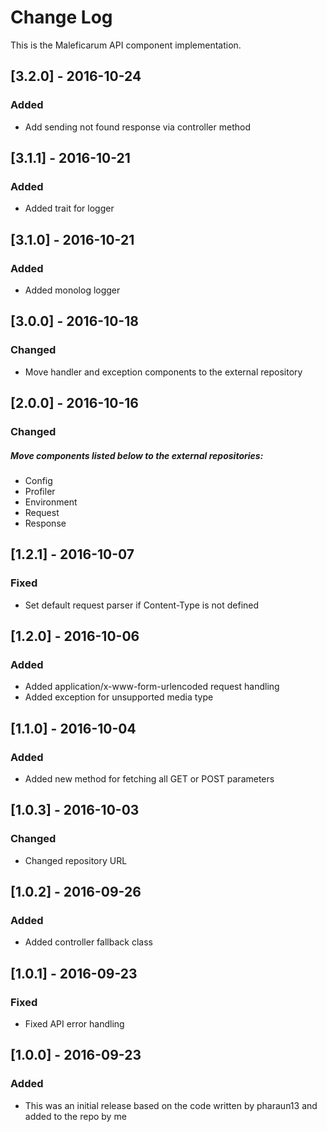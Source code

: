 # Change Log
This is the Maleficarum API component implementation. 

## [3.2.0] - 2016-10-24
### Added
- Add sending not found response via controller method

## [3.1.1] - 2016-10-21
### Added
- Added trait for logger

## [3.1.0] - 2016-10-21
### Added
- Added monolog logger

## [3.0.0] - 2016-10-18
### Changed
- Move handler and exception components to the external repository

## [2.0.0] - 2016-10-16
### Changed
##### Move components listed below to the external repositories:
- Config
- Profiler
- Environment
- Request
- Response

## [1.2.1] - 2016-10-07
### Fixed
- Set default request parser if Content-Type is not defined

## [1.2.0] - 2016-10-06
### Added
- Added application/x-www-form-urlencoded request handling
- Added exception for unsupported media type

## [1.1.0] - 2016-10-04
### Added
- Added new method for fetching all GET or POST parameters

## [1.0.3] - 2016-10-03
### Changed
- Changed repository URL

## [1.0.2] - 2016-09-26
### Added
- Added controller fallback class

## [1.0.1] - 2016-09-23
### Fixed
- Fixed API error handling

## [1.0.0] - 2016-09-23
### Added
- This was an initial release based on the code written by pharaun13 and added to the repo by me
